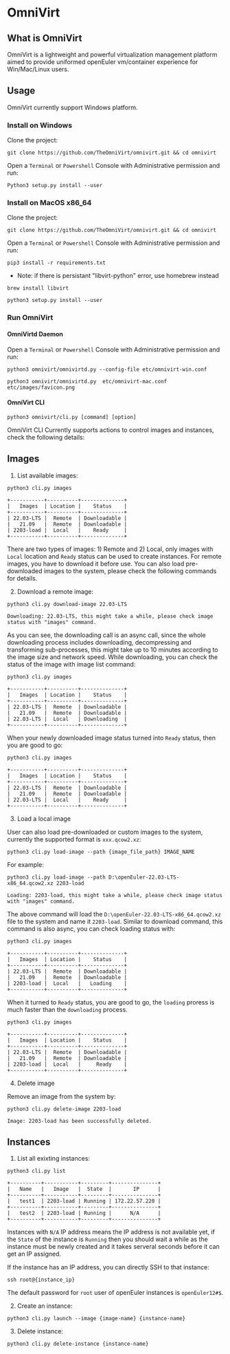 # OmniVirt

## What is OmniVirt

OmniVirt is a lightweight and powerful virtualization management platform aimed to provide uniformed openEuler vm/container experience for Win/Mac/Linux users. 

## Usage

OmniVirt currently support Windows platform.

### Install on Windows

Clone the project:
``` Shell
git clone https://github.com/TheOmniVirt/omnivirt.git && cd omnivirt
```

Open a `Terminal` or `Powershell` Console with Administrative permission and run:

``` Shell
Python3 setup.py install --user
```

### Install on MacOS x86_64

Clone the project:
``` Shell
git clone https://github.com/TheOmniVirt/omnivirt.git && cd omnivirt
```

Open a `Terminal` or `Powershell` Console with Administrative permission and run:

``` Shell
pip3 install -r requirements.txt
```
* Note: if there is persistant "libvirt-python" error, use homebrew instead
``` Shell
brew install libvirt
```

``` Shell
python3 setup.py install --user
```

### Run OmniVirt

#### OmniVirtd Daemon

Open a `Terminal` or `Powershell` Console with Administrative permission and run:

``` Shell
python3 omnivirt/omnivirtd.py --config-file etc/omnivirt-win.conf
```

``` Shell
python3 omnivirt/omnivirtd.py  etc/omnivirt-mac.conf etc/images/favicon.png
```

#### OmniVirt CLI

``` Shell
python3 omnivirt/cli.py [command] [option]
```

OmniVirt CLI Currently supports actions to control images and instances, check the following details:

Images
------

1. List available images:
``` Shell
python3 cli.py images

+-----------+----------+--------------+
|   Images  | Location |    Status    |
+-----------+----------+--------------+
| 22.03-LTS |  Remote  | Downloadable |
|   21.09   |  Remote  | Downloadable |
| 2203-load |  Local   |    Ready     |
+-----------+----------+--------------+
```
There are two types of images: 1) Remote and 2) Local, only images with `Local` location and `Ready` status can be used to create instances. For remote images, you have to download it before use. You can also load pre-downloaded images to the system, please check the following commands for details.

2. Download a remote image:
``` Shell
python3 cli.py download-image 22.03-LTS

Downloading: 22.03-LTS, this might take a while, please check image status with "images" command.
```

As you can see, the downloading call is an async call, since the whole downloading process includes downloading, decompressing and transforming sub-processes, this might take up to 10 minutes according to the image size and network speed. While downloading, you can check the status of the image with image list command:

``` Shell
python3 cli.py images

+-----------+----------+--------------+
|   Images  | Location |    Status    |
+-----------+----------+--------------+
| 22.03-LTS |  Remote  | Downloadable |
|   21.09   |  Remote  | Downloadable |
| 22.03-LTS |  Local   | Downloading  |
+-----------+----------+--------------+
```

When your newly downloaded image status turned into `Ready` status, then you are good to go:

``` Shell
python3 cli.py images

+-----------+----------+--------------+
|   Images  | Location |    Status    |
+-----------+----------+--------------+
| 22.03-LTS |  Remote  | Downloadable |
|   21.09   |  Remote  | Downloadable |
| 22.03-LTS |  Local   |    Ready     |
+-----------+----------+--------------+
```

3. Load a local image

User can also load pre-downloaded or custom images to the system, currently the supported format is `xxx.qcow2.xz`:

``` Shell
python3 cli.py load-image --path {image_file_path} IMAGE_NAME
```

For example:
``` Shell
python3 cli.py load-image --path D:\openEuler-22.03-LTS-x86_64.qcow2.xz 2203-load

Loading: 2203-load, this might take a while, please check image status with "images" command.
```
The above command will load the `D:\openEuler-22.03-LTS-x86_64.qcow2.xz` file to the system and name it `2203-load`. Similar to download command, this command is also async, you can check loading status with:

``` Shell
python3 cli.py images

+-----------+----------+--------------+
|   Images  | Location |    Status    |
+-----------+----------+--------------+
| 22.03-LTS |  Remote  | Downloadable |
|   21.09   |  Remote  | Downloadable |
| 2203-load |  Local   |   Loading    |
+-----------+----------+--------------+
```

When it turned to `Ready` status, you are good to go, the `loading` proress is much faster than the `downloading` process.
``` Shell
python3 cli.py images

+-----------+----------+--------------+
|   Images  | Location |    Status    |
+-----------+----------+--------------+
| 22.03-LTS |  Remote  | Downloadable |
|   21.09   |  Remote  | Downloadable |
| 2203-load |  Local   |     Ready    |
+-----------+----------+--------------+
```

4. Delete image

Remove an image from the system by:

``` Shell
python3 cli.py delete-image 2203-load

Image: 2203-load has been successfully deleted.
```

Instances
---------

1. List all exixting instances:
``` Shell
python3 cli.py list

+----------+-----------+---------+---------------+
|   Name   |   Image   |  State  |       IP      |
+----------+-----------+---------+---------------+
|   test1  | 2203-load | Running | 172.22.57.220 |
+----------+-----------+---------+---------------+
|   test2  | 2203-load | Running |      N/A      |
+----------+-----------+---------+---------------+
```

Instances with `N/A` IP address means the IP address is not available yet, if the  `State` of the instance is `Running` then you should wait a while as the instance must be newly created and it takes serveral seconds before it can get an IP assigned.

If the instance has an IP address, you can directly SSH to that instance:

``` Shell
ssh root@{instance_ip}
```
The default password for `root` user of openEuler instances is `openEuler12#$`.

2. Create an instance:

``` Shell
python3 cli.py launch --image {image-name} {instance-name}
```

3. Delete instance:

``` Shell
python3 cli.py delete-instance {instance-name}
```
